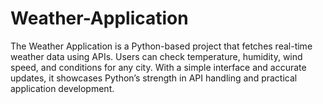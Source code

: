 # Weather-Application
The Weather Application is a Python-based project that fetches real-time weather data using APIs. Users can check temperature, humidity, wind speed, and conditions for any city. With a simple interface and accurate updates, it showcases Python’s strength in API handling and practical application development.
